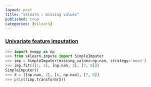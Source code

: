 ```yaml
---
layout: post
title: "sklearn : missing values"
published: true
categories: [sklearn]
---
```


### [Univariate feature imputation][1]
```python
>>> import numpy as np
>>> from sklearn.impute import SimpleImputer
>>> imp = SimpleImputer(missing_values=np.nan, strategy='mean')
>>> imp.fit([[1, 2], [np.nan, 3], [7, 6]])
SimpleImputer()
>>> X = [[np.nan, 2], [6, np.nan], [7, 6]]
>>> print(imp.transform(X))
```

[1]: https://scikit-learn.org/stable/modules/impute.html#univariate-feature-imputation "Univariate feature imputation"
